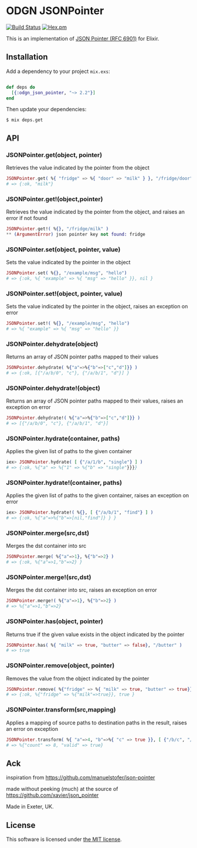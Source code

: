 ODGN JSONPointer
=================
[![Build Status](https://travis-ci.org/odogono/elixir-jsonpointer.svg?branch=master)](https://travis-ci.org/odogono/elixir-jsonpointer)
[![Hex.pm](https://img.shields.io/hexpm/v/odgn_json_pointer.svg?style=flat-square)](https://hex.pm/packages/odgn_json_pointer)


This is an implementation of [JSON Pointer (RFC 6901)](http://tools.ietf.org/html/draft-ietf-appsawg-json-pointer-08) for Elixir.


## Installation

Add a dependency to your project `mix.exs`:

```Elixir

def deps do
  [{:odgn_json_pointer, "~> 2.2"}]
end

```

Then update your dependencies:

```sh-session
$ mix deps.get
```


## API

### JSONPointer.get(object, pointer)

Retrieves the value indicated by the pointer from the object

```Elixir
JSONPointer.get( %{ "fridge" => %{ "door" => "milk" } }, "/fridge/door" )
# => {:ok, "milk"}
```

### JSONPointer.get!(object,pointer)

Retrieves the value indicated by the pointer from the object, and raises an error if not found

```Elixir
JSONPointer.get!( %{}, "/fridge/milk" )
** (ArgumentError) json pointer key not found: fridge
```

### JSONPointer.set(object, pointer, value)

Sets the value indicated by the pointer in the object

```Elixir
JSONPointer.set( %{}, "/example/msg", "hello")
# => {:ok, %{ "example" => %{ "msg" => "hello" }}, nil }
```

### JSONPointer.set!(object, pointer, value)

Sets the value indicated by the pointer in the object, raises an exception on error

```Elixir
JSONPointer.set!( %{}, "/example/msg", "hello")
# => %{ "example" => %{ "msg" => "hello" }}
```

### JSONPointer.dehydrate(object)

Returns an array of JSON pointer paths mapped to their values

```Elixir
JSONPointer.dehydrate( %{"a"=>%{"b"=>["c","d"]}} )
# => {:ok, [{"/a/b/0", "c"}, {"/a/b/1", "d"}] }
```

### JSONPointer.dehydrate!(object)

Returns an array of JSON pointer paths mapped to their values, raises an exception on error

```Elixir
JSONPointer.dehydrate!( %{"a"=>%{"b"=>["c","d"]}} )
# => [{"/a/b/0", "c"}, {"/a/b/1", "d"}]
```

### JSONPointer.hydrate(container, paths)

Applies the given list of paths to the given container

```Elixir
iex> JSONPointer.hydrate( [ {"/a/1/b", "single"} ] )
# => {:ok, %{"a" => %{"1" => %{"b" => "single"}}}}
```

### JSONPointer.hydrate!(container, paths)

Applies the given list of paths to the given container, raises an exception on error

```Elixir
iex> JSONPointer.hydrate!( %{}, [ {"/a/b/1", "find"} ] )
# => {:ok, %{"a"=>%{"b"=>[nil,"find"]} } }
```

### JSONPointer.merge(src,dst)

Merges the dst container into src

```Elixir
JSONPointer.merge( %{"a"=>1}, %{"b"=>2} )
# => {:ok, %{"a"=>1,"b"=>2} }
```

### JSONPointer.merge!(src,dst)

Merges the dst container into src, raises an exception on error

```Elixir
JSONPointer.merge!( %{"a"=>1}, %{"b"=>2} )
# => %{"a"=>1,"b"=>2}
```

### JSONPointer.has(object, pointer)

Returns true if the given value exists in the object indicated by the pointer

```Elixir
JSONPointer.has( %{ "milk" => true, "butter" => false}, "/butter" )
# => true
```

### JSONPointer.remove(object, pointer)

Removes the value from the object indicated by the pointer

```Elixir
JSONPointer.remove( %{"fridge" => %{ "milk" => true, "butter" => true}}, "/fridge/butter" )
# => {:ok, %{"fridge" => %{"milk"=>true}}, true }
```

### JSONPointer.transform(src,mapping)

Applies a mapping of source paths to destination paths in the result, raises an error on exception

```Elixir
JSONPointer.transform( %{ "a"=>4, "b"=>%{ "c" => true }}, [ {"/b/c", "/valid"}, {"/a","/count", fn val -> val*2 end} ] )
# => %{"count" => 8, "valid" => true}
```

## Ack

inspiration from https://github.com/manuelstofer/json-pointer

made without peeking (much) at the source of https://github.com/xavier/json_pointer

Made in Exeter, UK.


## License

This software is licensed under [the MIT license](LICENSE.md).
